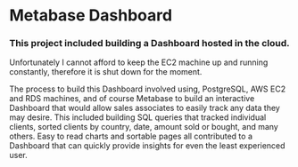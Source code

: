 # Metabase Dashboard

### This project included building a Dashboard hosted in the cloud.

Unfortunately I cannot afford to keep the EC2 machine up and running constantly, therefore it is shut down for the moment.

The process to build this Dashboard involved using, PostgreSQL, AWS EC2 and RDS machines, and of course Metabase to build an interactive Dashboard that would allow sales associates to easily track any data they may desire. This included building SQL queries that tracked individual clients, sorted clients by country, date, amount sold or bought, and many others. Easy to read charts and sortable pages all contributed to a Dashboard that can quickly provide insights for even the least experienced user.
